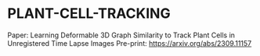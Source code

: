 # PLANT-CELL-TRACKING
Paper: Learning Deformable 3D Graph Similarity to Track Plant Cells in Unregistered Time Lapse Images
Pre-print: https://arxiv.org/abs/2309.11157
